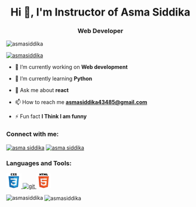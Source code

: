 <h1 align="center">Hi 👋, I'm Instructor of Asma Siddika</h1>
<h3 align="center">Web Developer</h3>

<p align="left"> <img src="https://komarev.com/ghpvc/?username=asmasiddika&label=Profile%20views&color=0e75b6&style=flat" alt="asmasiddika" /> </p>

<p align="left"> <a href="https://github.com/ryo-ma/github-profile-trophy"><img src="https://github-profile-trophy.vercel.app/?username=asmasiddika" alt="asmasiddika" /></a> </p>

- 🔭 I’m currently working on **Web development**

- 🌱 I’m currently learning **Python**

- 💬 Ask me about **react**

- 📫 How to reach me **asmasiddika43485@gmail.com**

- ⚡ Fun fact **I Think I am funny**

<h3 align="left">Connect with me:</h3>
<p align="left">
<a href="https://fb.com/asma siddika" target="blank"><img align="center" src="https://raw.githubusercontent.com/rahuldkjain/github-profile-readme-generator/master/src/images/icons/Social/facebook.svg" alt="asma siddika" height="30" width="40" /></a>
<a href="https://www.youtube.com/c/asma siddika" target="blank"><img align="center" src="https://raw.githubusercontent.com/rahuldkjain/github-profile-readme-generator/master/src/images/icons/Social/youtube.svg" alt="asma siddika" height="30" width="40" /></a>
</p>

<h3 align="left">Languages and Tools:</h3>
<p align="left"> <a href="https://www.w3schools.com/css/" target="_blank" rel="noreferrer"> <img src="https://raw.githubusercontent.com/devicons/devicon/master/icons/css3/css3-original-wordmark.svg" alt="css3" width="40" height="40"/> </a> <a href="https://git-scm.com/" target="_blank" rel="noreferrer"> <img src="https://www.vectorlogo.zone/logos/git-scm/git-scm-icon.svg" alt="git" width="40" height="40"/> </a> <a href="https://www.w3.org/html/" target="_blank" rel="noreferrer"> <img src="https://raw.githubusercontent.com/devicons/devicon/master/icons/html5/html5-original-wordmark.svg" alt="html5" width="40" height="40"/> </a> </p>

<p><img align="left" src="https://github-readme-stats.vercel.app/api/top-langs?username=asmasiddika&show_icons=true&locale=en&layout=compact" alt="asmasiddika" /></p>

<p>&nbsp;<img align="center" src="https://github-readme-stats.vercel.app/api?username=asmasiddika&show_icons=true&locale=en" alt="asmasiddika" /></p>
